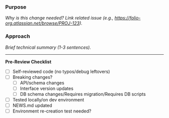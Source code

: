 ### Purpose
_Why is this change needed? Link related issue (e.g., https://folio-org.atlassian.net/browse/PROJ-123)._

### Approach
_Brief technical summary (1-3 sentences)._

---

**Pre-Review Checklist**
- [ ] Self-reviewed code (no typos/debug leftovers)
- [ ] Breaking changes?
  - [ ] API/schema changes
  - [ ] Interface version updates
  - [ ] DB schema changes/Requires migration/Requires DB scripts
- [ ] Tested locally/on dev environment
- [ ] NEWS.md updated
- [ ] Environment re-creation test needed?
